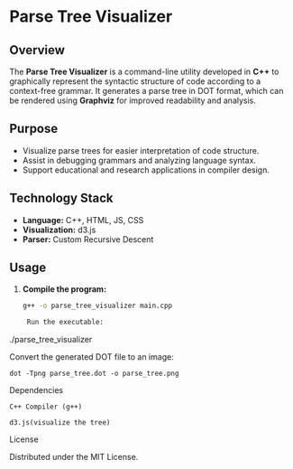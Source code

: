 # Parse Tree Visualizer

## Overview

The **Parse Tree Visualizer** is a command-line utility developed in **C++** to graphically represent the syntactic structure of code according to a context-free grammar. It generates a parse tree in DOT format, which can be rendered using **Graphviz** for improved readability and analysis.

## Purpose

- Visualize parse trees for easier interpretation of code structure.
- Assist in debugging grammars and analyzing language syntax.
- Support educational and research applications in compiler design.

## Technology Stack

- **Language:** C++, HTML, JS, CSS
- **Visualization:** d3.js
- **Parser:** Custom Recursive Descent

## Usage

1. **Compile the program:**

   ```bash
   g++ -o parse_tree_visualizer main.cpp

    Run the executable:
   ```

./parse_tree_visualizer

Convert the generated DOT file to an image:

    dot -Tpng parse_tree.dot -o parse_tree.png

Dependencies

    C++ Compiler (g++)

    d3.js(visualize the tree)

License

Distributed under the MIT License.
